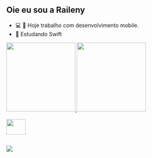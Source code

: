 ## Oie eu sou a Raileny 

- 💻 📱 Hoje trabalho com desenvolvimento mobile.
- 📖 Estudando Swift

<div>
  <a href="https://github.com/raideluz">
  <img height = "180em" src = "https://github-readme-stats.vercel.app/api?username=raideluz&show_icons=true&theme=radical&include_all_commits=true&count_private=true" />
  <img height = "180em" src = "https://github-readme-stats.vercel.app/api/top-langs/?username=raideluz&layout=compact&langs_count=7&theme=radical" />
</div>
  
  <div style = "display: inline_block"> <br>
    <img align = "center" height = "40" width = "50" src="https://cdn.jsdelivr.net/gh/devicons/devicon/icons/swift/swift-original.svg" />
 </div>
  
  ##
  
  <div> 
    <a href="https://www.linkedin.com/in/raileny-santana-lima-dev/" target="_blank"> <img src = "https://img.shields.io/badge/LinkedIn-0077B5?style=for-the-badge&logo=linkedin&logoColor=white""target =" _ blank "                        </a>     
 
  </div>   

   
